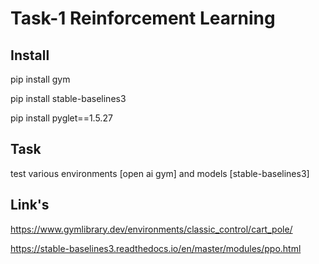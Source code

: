 # Task-1 Reinforcement Learning

## Install
pip install gym

pip install stable-baselines3

pip install pyglet==1.5.27

## Task
test various environments [open ai gym]  and models [stable-baselines3]

## Link's
https://www.gymlibrary.dev/environments/classic_control/cart_pole/

https://stable-baselines3.readthedocs.io/en/master/modules/ppo.html

